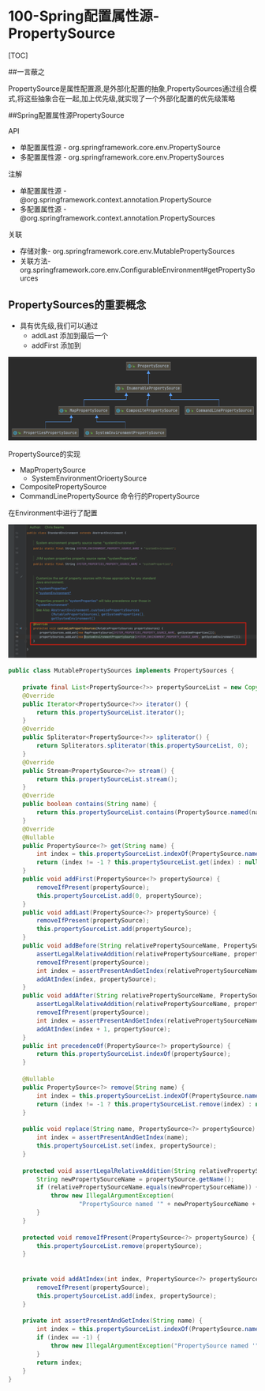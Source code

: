 # 100-Spring配置属性源-PropertySource

[TOC]

##一言蔽之

PropertySource是属性配置源,是外部化配置的抽象,PropertySources通过组合模式,将这些抽象合在一起,加上优先级,就实现了一个外部化配置的优先级策略

##Spring配置属性源PropertySource

API

- 单配置属性源 - org.springframework.core.env.PropertySource
- 多配置属性源 - org.springframework.core.env.PropertySources

注解

- 单配置属性源 - @org.springframework.context.annotation.PropertySource
- 多配置属性源 - @org.springframework.context.annotation.PropertySources

关联

- 存储对象- org.springframework.core.env.MutablePropertySources
- 关联方法- org.springframework.core.env.ConfigurableEnvironment#getPropertySources

## PropertySources的重要概念

- 具有优先级,我们可以通过
  - addLast 添加到最后一个
  - addFirst 添加到

![image-20210114160452520](../../assets/image-20210114160452520.png)

PropertySource的实现

- MapPropertySource
  - SystemEnvironmentOrioertySource
- CompositePropertySource
- CommandLinePropertySource 命令行的PropertySource

在Environment中进行了配置

![image-20210114160817796](../../assets/image-20210114160817796.png)

```java
public class MutablePropertySources implements PropertySources {

	private final List<PropertySource<?>> propertySourceList = new CopyOnWriteArrayList<>();
	@Override
	public Iterator<PropertySource<?>> iterator() {
		return this.propertySourceList.iterator();
	}
	@Override
	public Spliterator<PropertySource<?>> spliterator() {
		return Spliterators.spliterator(this.propertySourceList, 0);
	}
	@Override
	public Stream<PropertySource<?>> stream() {
		return this.propertySourceList.stream();
	}
	@Override
	public boolean contains(String name) {
		return this.propertySourceList.contains(PropertySource.named(name));
	}
	@Override
	@Nullable
	public PropertySource<?> get(String name) {
		int index = this.propertySourceList.indexOf(PropertySource.named(name));
		return (index != -1 ? this.propertySourceList.get(index) : null);
	}
	public void addFirst(PropertySource<?> propertySource) {
		removeIfPresent(propertySource);
		this.propertySourceList.add(0, propertySource);
	}
	public void addLast(PropertySource<?> propertySource) {
		removeIfPresent(propertySource);
		this.propertySourceList.add(propertySource);
	}
	public void addBefore(String relativePropertySourceName, PropertySource<?> propertySource) {
		assertLegalRelativeAddition(relativePropertySourceName, propertySource);
		removeIfPresent(propertySource);
		int index = assertPresentAndGetIndex(relativePropertySourceName);
		addAtIndex(index, propertySource);
	}
	public void addAfter(String relativePropertySourceName, PropertySource<?> propertySource) {
		assertLegalRelativeAddition(relativePropertySourceName, propertySource);
		removeIfPresent(propertySource);
		int index = assertPresentAndGetIndex(relativePropertySourceName);
		addAtIndex(index + 1, propertySource);
	}
	public int precedenceOf(PropertySource<?> propertySource) {
		return this.propertySourceList.indexOf(propertySource);
	}

	@Nullable
	public PropertySource<?> remove(String name) {
		int index = this.propertySourceList.indexOf(PropertySource.named(name));
		return (index != -1 ? this.propertySourceList.remove(index) : null);
	}

	public void replace(String name, PropertySource<?> propertySource) {
		int index = assertPresentAndGetIndex(name);
		this.propertySourceList.set(index, propertySource);
	}

	protected void assertLegalRelativeAddition(String relativePropertySourceName, PropertySource<?> propertySource) {
		String newPropertySourceName = propertySource.getName();
		if (relativePropertySourceName.equals(newPropertySourceName)) {
			throw new IllegalArgumentException(
					"PropertySource named '" + newPropertySourceName + "' cannot be added relative to itself");
		}
	}

	protected void removeIfPresent(PropertySource<?> propertySource) {
		this.propertySourceList.remove(propertySource);
	}


	private void addAtIndex(int index, PropertySource<?> propertySource) {
		removeIfPresent(propertySource);
		this.propertySourceList.add(index, propertySource);
	}

	private int assertPresentAndGetIndex(String name) {
		int index = this.propertySourceList.indexOf(PropertySource.named(name));
		if (index == -1) {
			throw new IllegalArgumentException("PropertySource named '" + name + "' does not exist");
		}
		return index;
	}
}
```







